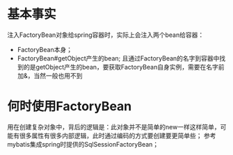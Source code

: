 
# 基本事实
注入FactoryBean对象给spring容器时，实际上会注入两个bean给容器：
* FactoryBean本身；
* FactoryBean#getObject产生的bean;
且通过FactoryBean的名字到容器中找到的是getObject产生的bean，要获取FactoryBean自身实例，需要在名字前加&，当然一般也用不到
  
# 何时使用FactoryBean
用在创建复杂对象中，背后的逻辑是：此对象并不是简单的new一样这样简单，可能有很多属性有很多内部逻辑，此时通过编码的方式要创建要更简单些；
参考mybatis集成spring时提供的SqlSessionFactoryBean；